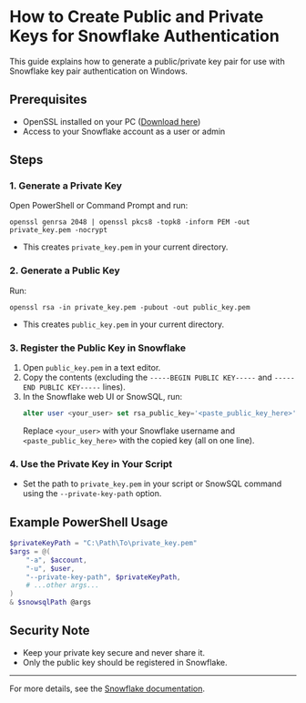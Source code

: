 # How to Create Public and Private Keys for Snowflake Authentication

This guide explains how to generate a public/private key pair for use with Snowflake key pair authentication on Windows.

## Prerequisites
- OpenSSL installed on your PC ([Download here](https://slproweb.com/products/Win32OpenSSL.html))
- Access to your Snowflake account as a user or admin

## Steps

### 1. Generate a Private Key
Open PowerShell or Command Prompt and run:

```
openssl genrsa 2048 | openssl pkcs8 -topk8 -inform PEM -out private_key.pem -nocrypt
```
- This creates `private_key.pem` in your current directory.

### 2. Generate a Public Key
Run:
```
openssl rsa -in private_key.pem -pubout -out public_key.pem
```
- This creates `public_key.pem` in your current directory.

### 3. Register the Public Key in Snowflake
1. Open `public_key.pem` in a text editor.
2. Copy the contents (excluding the `-----BEGIN PUBLIC KEY-----` and `-----END PUBLIC KEY-----` lines).
3. In the Snowflake web UI or SnowSQL, run:
   ```sql
   alter user <your_user> set rsa_public_key='<paste_public_key_here>';
   ```
   Replace `<your_user>` with your Snowflake username and `<paste_public_key_here>` with the copied key (all on one line).

### 4. Use the Private Key in Your Script
- Set the path to `private_key.pem` in your script or SnowSQL command using the `--private-key-path` option.

## Example PowerShell Usage
```powershell
$privateKeyPath = "C:\Path\To\private_key.pem"
$args = @(
    "-a", $account,
    "-u", $user,
    "--private-key-path", $privateKeyPath,
    # ...other args...
)
& $snowsqlPath @args
```

## Security Note
- Keep your private key secure and never share it.
- Only the public key should be registered in Snowflake.

---
For more details, see the [Snowflake documentation](https://docs.snowflake.com/en/user-guide/key-pair-auth).
